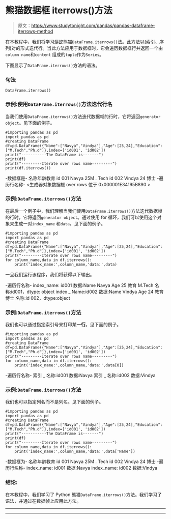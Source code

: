 # 熊猫数据框 iterrows()方法

> 原文：<https://www.studytonight.com/pandas/pandas-dataframe-iterrows-method>

在本教程中，我们将学习[蟒蛇](https://www.studytonight.com/python/getting-started-with-python)熊猫`DataFrame.iterrows()`法。此方法以(索引、序列)对的形式迭代行。当此方法应用于数据框时，它会遍历数据框行并返回一个由`column name`和`content` 组成的`tuple`作为`Series`。

下图显示了`DataFrame.iterrows()`方法的语法。

### 句法

```
DataFrame.iterrows()
```

### 示例:使用`DataFrame.iterrows()`方法迭代行名

当我们使用`DataFrame.iterrows()`方法迭代数据帧的行时，它将返回`generator object`。见下面的例子。

```
#importing pandas as pd
import pandas as pd
#creating DataFrame
df=pd.DataFrame({"Name":["Navya","Vindya"],"Age":[25,24],"Education":["M.Tech","Ph.d"]},index=['id001', 'id002'])
print("-----------The DataFrame is-------")
print(df)
print("---------Iterate over rows name---------")
print(df.iterrows())
```

-数据框是-
名称年龄教育
id 001 Navya 25M . Tech
id 002 Vindya 24 博士
-遍历行名称-
<生成器对象数据框 over rows 位于 0x000001E34195B890 >

### 示例:`DataFrame.iterrows()`方法

在最后一个例子中，我们理解当我们使用`DataFrame.iterrows()`方法迭代数据帧的行时，它将返回`generator object`。通过使用 for 循环，我们可以使用这个对象来生成一对`index_name` 和`data`。见下面的例子。

```
#importing pandas as pd
import pandas as pd
#creating DataFrame
df=pd.DataFrame({"Name":["Navya","Vindya"],"Age":[25,24],"Education":["M.Tech","Ph.d"]},index=['id001', 'id002'])
print("---------Iterate over rows name---------")
for column_name,data in df.iterrows():
    print('index_name:',column_name,'data:',data)
```

一旦我们运行该程序，我们将获得以下输出。

-遍历行名称-
index_name: id001 数据:Name Navya
Age 25
教育 M.Tech
名称:id001，dtype: object
index _ Name:id002 数据:Name Vindya
Age 24
教育博士
名称:id 002，dtype:object

### 示例:`DataFrame.iterrows()`方法

我们也可以通过指定索引号来打印某一**行**。见下面的例子。

```
#importing pandas as pd
import pandas as pd
#creating DataFrame
df=pd.DataFrame({"Name":["Navya","Vindya"],"Age":[25,24],"Education":["M.Tech","Ph.d"]},index=['id001', 'id002'])
print("---------Iterate over rows name---------")
for column_name,data in df.iterrows():
    print('index_name:',column_name,'data:',data[0])
```

-遍历行名称-
索引 _ 名称:id001 数据:Navya
索引 _ 名称:id002 数据:Vindya

### 示例:`DataFrame.iterrows()`方法

我们也可以指定列名而不是列名。见下面的例子。

```
#importing pandas as pd
import pandas as pd
#creating DataFrame
df=pd.DataFrame({"Name":["Navya","Vindya"],"Age":[25,24],"Education":["M.Tech","Ph.d"]},index=['id001', 'id002'])
print("-----------The DataFrame is-------")
print(df)
print("---------Iterate over rows name---------")
for column_name,data in df.iterrows():
    print('index_name:',column_name,'data:',data['Name'])
```

-数据框为-
名称年龄教育
id 001 Navya 25M . Tech
id 002 Vindya 24 博士
-遍历行名称-
index_name: id001 数据:Navya
index_name: id002 数据:Vindya

### 结论:

在本教程中，我们学习了 Python 熊猫`DataFrame.iterrows()`方法。我们学习了语法，并通过在数据帧上应用此方法。

* * *

* * *